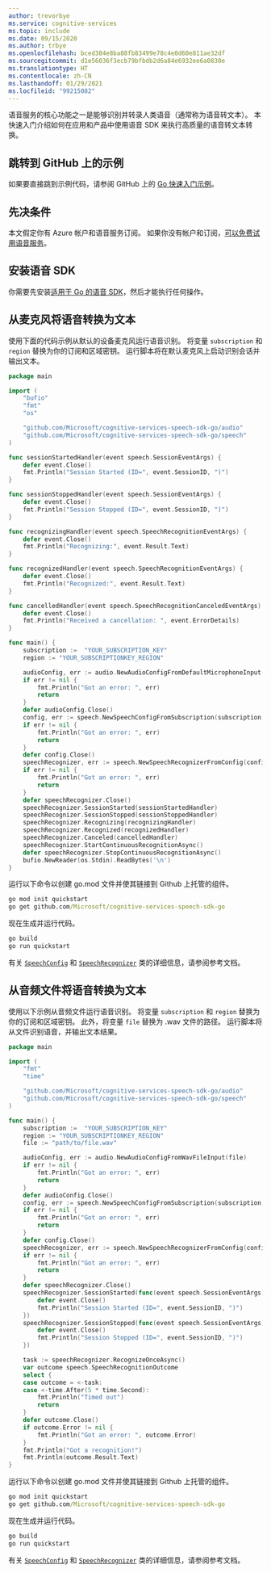 ```yaml
---
author: trevorbye
ms.service: cognitive-services
ms.topic: include
ms.date: 09/15/2020
ms.author: trbye
ms.openlocfilehash: bced384e8ba88fb83499e78c4e0d60e811ae32df
ms.sourcegitcommit: d1e56036f3ecb79bfbdb2d6a84e6932ee6a0830e
ms.translationtype: HT
ms.contentlocale: zh-CN
ms.lasthandoff: 01/29/2021
ms.locfileid: "99215082"
---
```

语音服务的核心功能之一是能够识别并转录人类语音（通常称为语音转文本）。 本快速入门介绍如何在应用和产品中使用语音 SDK 来执行高质量的语音转文本转换。

## <a name="skip-to-samples-on-github"></a>跳转到 GitHub 上的示例

如果要直接跳到示例代码，请参阅 GitHub 上的 [Go 快速入门示例](https://github.com/microsoft/cognitive-services-speech-sdk-go/tree/master/samples/recognizer)。

## <a name="prerequisites"></a>先决条件

本文假定你有 Azure 帐户和语音服务订阅。 如果你没有帐户和订阅，[可以免费试用语音服务](../../../overview.md#try-the-speech-service-for-free)。

## <a name="install-the-speech-sdk"></a>安装语音 SDK

你需要先安装[适用于 Go 的语音 SDK](../../../quickstarts/setup-platform.md?pivots=programming-language-go&tabs=dotnet%252cwindows%252cjre%252cbrowser)，然后才能执行任何操作。

## <a name="speech-to-text-from-microphone"></a>从麦克风将语音转换为文本

使用下面的代码示例从默认的设备麦克风运行语音识别。 将变量 `subscription` 和 `region` 替换为你的订阅和区域密钥。 运行脚本将在默认麦克风上启动识别会话并输出文本。

```go
package main

import (
    "bufio"
    "fmt"
    "os"

    "github.com/Microsoft/cognitive-services-speech-sdk-go/audio"
    "github.com/Microsoft/cognitive-services-speech-sdk-go/speech"
)

func sessionStartedHandler(event speech.SessionEventArgs) {
    defer event.Close()
    fmt.Println("Session Started (ID=", event.SessionID, ")")
}

func sessionStoppedHandler(event speech.SessionEventArgs) {
    defer event.Close()
    fmt.Println("Session Stopped (ID=", event.SessionID, ")")
}

func recognizingHandler(event speech.SpeechRecognitionEventArgs) {
    defer event.Close()
    fmt.Println("Recognizing:", event.Result.Text)
}

func recognizedHandler(event speech.SpeechRecognitionEventArgs) {
    defer event.Close()
    fmt.Println("Recognized:", event.Result.Text)
}

func cancelledHandler(event speech.SpeechRecognitionCanceledEventArgs) {
    defer event.Close()
    fmt.Println("Received a cancellation: ", event.ErrorDetails)
}

func main() {
    subscription :=  "YOUR_SUBSCRIPTION_KEY"
    region := "YOUR_SUBSCRIPTIONKEY_REGION"

    audioConfig, err := audio.NewAudioConfigFromDefaultMicrophoneInput()
    if err != nil {
        fmt.Println("Got an error: ", err)
        return
    }
    defer audioConfig.Close()
    config, err := speech.NewSpeechConfigFromSubscription(subscription, region)
    if err != nil {
        fmt.Println("Got an error: ", err)
        return
    }
    defer config.Close()
    speechRecognizer, err := speech.NewSpeechRecognizerFromConfig(config, audioConfig)
    if err != nil {
        fmt.Println("Got an error: ", err)
        return
    }
    defer speechRecognizer.Close()
    speechRecognizer.SessionStarted(sessionStartedHandler)
    speechRecognizer.SessionStopped(sessionStoppedHandler)
    speechRecognizer.Recognizing(recognizingHandler)
    speechRecognizer.Recognized(recognizedHandler)
    speechRecognizer.Canceled(cancelledHandler)
    speechRecognizer.StartContinuousRecognitionAsync()
    defer speechRecognizer.StopContinuousRecognitionAsync()
    bufio.NewReader(os.Stdin).ReadBytes('\n')
}
```

运行以下命令以创建 go.mod 文件并使其链接到 Github 上托管的组件。

```cmd
go mod init quickstart
go get github.com/Microsoft/cognitive-services-speech-sdk-go
```

现在生成并运行代码。

```cmd
go build
go run quickstart
```

有关 [`SpeechConfig`](https://pkg.go.dev/github.com/Microsoft/cognitive-services-speech-sdk-go@v1.15.0/speech#SpeechConfig) 和 [`SpeechRecognizer`](https://pkg.go.dev/github.com/Microsoft/cognitive-services-speech-sdk-go@v1.15.0/speech#SpeechRecognizer) 类的详细信息，请参阅参考文档。

## <a name="speech-to-text-from-audio-file"></a>从音频文件将语音转换为文本

使用以下示例从音频文件运行语音识别。 将变量 `subscription` 和 `region` 替换为你的订阅和区域密钥。 此外，将变量 `file` 替换为 .wav 文件的路径。 运行脚本将从文件识别语音，并输出文本结果。

```go
package main

import (
    "fmt"
    "time"

    "github.com/Microsoft/cognitive-services-speech-sdk-go/audio"
    "github.com/Microsoft/cognitive-services-speech-sdk-go/speech"
)

func main() {
    subscription :=  "YOUR_SUBSCRIPTION_KEY"
    region := "YOUR_SUBSCRIPTIONKEY_REGION"
    file := "path/to/file.wav"

    audioConfig, err := audio.NewAudioConfigFromWavFileInput(file)
    if err != nil {
        fmt.Println("Got an error: ", err)
        return
    }
    defer audioConfig.Close()
    config, err := speech.NewSpeechConfigFromSubscription(subscription, region)
    if err != nil {
        fmt.Println("Got an error: ", err)
        return
    }
    defer config.Close()
    speechRecognizer, err := speech.NewSpeechRecognizerFromConfig(config, audioConfig)
    if err != nil {
        fmt.Println("Got an error: ", err)
        return
    }
    defer speechRecognizer.Close()
    speechRecognizer.SessionStarted(func(event speech.SessionEventArgs) {
        defer event.Close()
        fmt.Println("Session Started (ID=", event.SessionID, ")")
    })
    speechRecognizer.SessionStopped(func(event speech.SessionEventArgs) {
        defer event.Close()
        fmt.Println("Session Stopped (ID=", event.SessionID, ")")
    })

    task := speechRecognizer.RecognizeOnceAsync()
    var outcome speech.SpeechRecognitionOutcome
    select {
    case outcome = <-task:
    case <-time.After(5 * time.Second):
        fmt.Println("Timed out")
        return
    }
    defer outcome.Close()
    if outcome.Error != nil {
        fmt.Println("Got an error: ", outcome.Error)
    }
    fmt.Println("Got a recognition!")
    fmt.Println(outcome.Result.Text)
}
```

运行以下命令以创建 go.mod 文件并使其链接到 Github 上托管的组件。

```cmd
go mod init quickstart
go get github.com/Microsoft/cognitive-services-speech-sdk-go
```

现在生成并运行代码。

```cmd
go build
go run quickstart
```

有关 [`SpeechConfig`](https://pkg.go.dev/github.com/Microsoft/cognitive-services-speech-sdk-go@v1.15.0/speech#SpeechConfig) 和 [`SpeechRecognizer`](https://pkg.go.dev/github.com/Microsoft/cognitive-services-speech-sdk-go@v1.15.0/speech#SpeechRecognizer) 类的详细信息，请参阅参考文档。